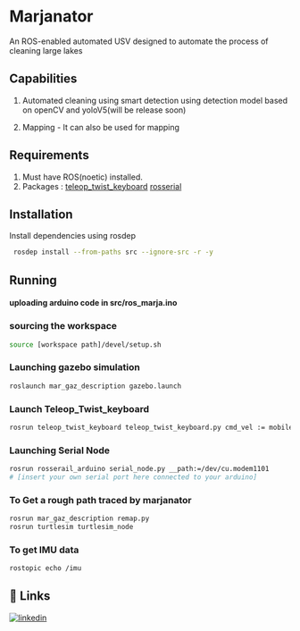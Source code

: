 
# Marjanator

An ROS-enabled automated USV designed to automate the process of cleaning large lakes

## Capabilities
1. Automated cleaning using smart detection using detection model based on openCV and yoloV5(will be release soon)

2. Mapping - It can also be used for mapping 


## Requirements

1. Must have ROS(noetic) installed.
2. Packages :
[teleop_twist_keyboard](https://github.com/ros-teleop/teleop_twist_keyboard.git)
[rosserial](https://github.com/frankjoshua/rosserial_arduino_lib.git)
## Installation

Install dependencies using rosdep

```bash
 rosdep install --from-paths src --ignore-src -r -y

```
    
## Running
#### uploading arduino code in src/ros_marja.ino
### sourcing the workspace
```bash
source [workspace path]/devel/setup.sh
```
 ### Launching gazebo simulation 

 ```bash
 roslaunch mar_gaz_description gazebo.launch
 ```

 ### Launch Teleop_Twist_keyboard
```bash
rosrun teleop_twist_keyboard teleop_twist_keyboard.py cmd_vel := mobile_base_controller/cmd_vel
```
### Launching Serial Node
```bash
rosrun rosserail_arduino serial_node.py __path:=/dev/cu.modem1101 
# [insert your own serial port here connected to your arduino]
```

### To Get a rough path traced by marjanator
```bash
rosrun mar_gaz_description remap.py 
rosrun turtlesim turtlesim_node
```
### To get IMU data
```bash
rostopic echo /imu
```
## 🔗 Links

[![linkedin](https://img.shields.io/badge/linkedin-0A66C2?style=for-the-badge&logo=linkedin&logoColor=white)](https://www.linkedin.com/in/akshit-shishodia-631aab23a/)



